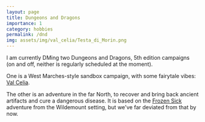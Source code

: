 ```yaml
---
layout: page
title: Dungeons and Dragons
importance: 1
category: hobbies
permalink: /dnd
img: assets/img/val_celia/Testa_di_Morin.png
---
```


I am currently DMing two Dungeons and Dragons, 5th edition campaigns (on and off, neither is regularly scheduled at the moment).

One is a West Marches-style sandbox campaign, with some fairytale vibes: [Val Celia](/val_celia).

The other is an adventure in the far North, to recover and bring back ancient artifacts and cure a dangerous disease. It is based on the [Frozen Sick](https://www.dndbeyond.com/sources/wa/frozen-sick#FrozenSick) adventure from the Wildemount setting, but we've far deviated from that by now.